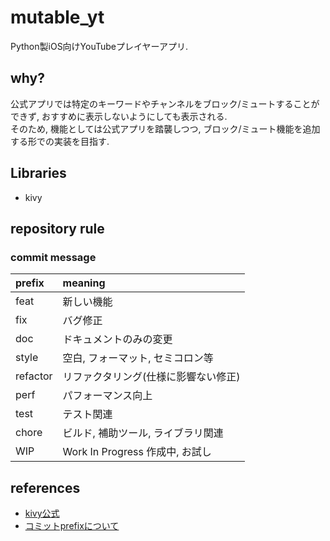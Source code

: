 # mutable_yt
Python製iOS向けYouTubeプレイヤーアプリ.

## why?
公式アプリでは特定のキーワードやチャンネルをブロック/ミュートすることができず, おすすめに表示しないようにしても表示される.\
そのため, 機能としては公式アプリを踏襲しつつ, ブロック/ミュート機能を追加する形での実装を目指す.

## Libraries
- kivy

## repository rule
### commit message
| prefix | meaning |
| :--- | :------ |
|feat| 新しい機能|
|fix|バグ修正|
|doc|ドキュメントのみの変更|
|style|空白, フォーマット, セミコロン等|
|refactor|リファクタリング(仕様に影響ない修正)|
|perf|パフォーマンス向上|
|test|テスト関連|
|chore|ビルド, 補助ツール, ライブラリ関連|
|WIP|Work In Progress 作成中, お試し|

## references
- [kivy公式](https://kivy.org/)
- [コミットprefixについて](https://qiita.com/konatsu_p/items/dfe199ebe3a7d2010b3e)
